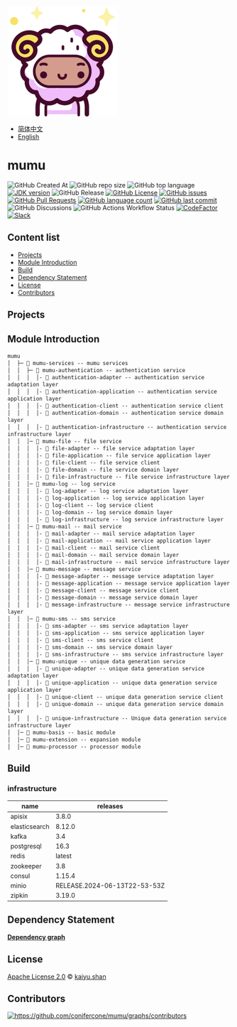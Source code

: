 ![mumu](./logo.png)

- [简体中文](README.zh_CN.md)
- [English](README.md)

# mumu

![GitHub Created At](https://img.shields.io/github/created-at/conifercone/mumu)
![GitHub repo size](https://img.shields.io/github/repo-size/conifercone/mumu)
![GitHub top language](https://img.shields.io/github/languages/top/conifercone/mumu)
[![JDK version](https://img.shields.io/badge/JDK-21+-green.svg)](https://www.oracle.com/java/technologies/javase/jdk21-archive-downloads.html)
![GitHub Release](https://img.shields.io/github/v/release/conifercone/mumu)
[![GitHub License](https://img.shields.io/github/license/conifercone/mumu)](https://github.com/conifercone/mumu)
[![GitHub issues](https://img.shields.io/github/issues/conifercone/mumu)](https://github.com/conifercone/mumu/issues)
[![GitHub Pull Requests](https://img.shields.io/github/issues-pr/conifercone/mumu)](https://github.com/conifercone/mumu/pulls)
[![GitHub language count](https://img.shields.io/github/languages/count/conifercone/mumu)](https://github.com/conifercone/mumu)
[![GitHub last commit](https://img.shields.io/github/last-commit/conifercone/mumu/develop)](https://github.com/conifercone/mumu)
![GitHub Discussions](https://img.shields.io/github/discussions/conifercone/mumu)
![GitHub Actions Workflow Status](https://img.shields.io/github/actions/workflow/status/conifercone/mumu/dependency-submission.yml)
[![CodeFactor](https://www.codefactor.io/repository/github/conifercone/mumu/badge/develop)](https://www.codefactor.io/repository/github/conifercone/mumu/overview/develop)
[![Slack](https://img.shields.io/badge/Slack-Join%20Our%20Community-green)](https://join.slack.com/t/mumu-community/shared_invite/zt-2ov97fcpj-bFJZmpXSp5YZWSU9zD7S5g)

## Content list

- [Projects](#Projects)
- [Module Introduction](#module-introduction)
- [Build](#Build)
- [Dependency Statement](#dependency-statement)
- [License](#license)
- [Contributors](#contributors)

## Projects

## Module Introduction

```text
mumu
│  ├─ 📂 mumu-services -- mumu services
│  │  ├─ 📂 mumu-authentication -- authentication service
│  │  │  │- 📂 authentication-adapter -- authentication service adaptation layer
│  │  │  │- 📂 authentication-application -- authentication service application layer
│  │  │  │- 📂 authentication-client -- authentication service client
│  │  │  │- 📂 authentication-domain -- authentication service domain layer
│  │  │  │- 📂 authentication-infrastructure -- authentication service infrastructure layer
│  │  │─ 📂 mumu-file -- file service
│  │  │  │- 📂 file-adapter -- file service adaptation layer
│  │  │  │- 📂 file-application -- file service application layer
│  │  │  │- 📂 file-client -- file service client
│  │  │  │- 📂 file-domain -- file service domain layer
│  │  │  │- 📂 file-infrastructure -- file service infrastructure layer
│  │  │─ 📂 mumu-log -- log service
│  │  │  │- 📂 log-adapter -- log service adaptation layer
│  │  │  │- 📂 log-application -- log service application layer
│  │  │  │- 📂 log-client -- log service client
│  │  │  │- 📂 log-domain -- log service domain layer
│  │  │  │- 📂 log-infrastructure -- log service infrastructure layer
│  │  │─ 📂 mumu-mail -- mail service
│  │  │  │- 📂 mail-adapter -- mail service adaptation layer
│  │  │  │- 📂 mail-application -- mail service application layer
│  │  │  │- 📂 mail-client -- mail service client
│  │  │  │- 📂 mail-domain -- mail service domain layer
│  │  │  │- 📂 mail-infrastructure -- mail service infrastructure layer
│  │  │─ 📂 mumu-message -- message service
│  │  │  │- 📂 message-adapter -- message service adaptation layer
│  │  │  │- 📂 message-application -- message service application layer
│  │  │  │- 📂 message-client -- message service client
│  │  │  │- 📂 message-domain -- message service domain layer
│  │  │  │- 📂 message-infrastructure -- message service infrastructure layer
│  │  │─ 📂 mumu-sms -- sms service
│  │  │  │- 📂 sms-adapter -- sms service adaptation layer
│  │  │  │- 📂 sms-application -- sms service application layer
│  │  │  │- 📂 sms-client -- sms service client
│  │  │  │- 📂 sms-domain -- sms service domain layer
│  │  │  │- 📂 sms-infrastructure -- sms service infrastructure layer
│  │  │─ 📂 mumu-unique -- unique data generation service
│  │  │  │- 📂 unique-adapter -- unique data generation service adaptation layer
│  │  │  │- 📂 unique-application -- unique data generation service application layer
│  │  │  │- 📂 unique-client -- unique data generation service client
│  │  │  │- 📂 unique-domain -- unique data generation service domain layer
│  │  │  │- 📂 unique-infrastructure -- Unique data generation service infrastructure layer
│  │─ 📂 mumu-basis -- basic module
│  │─ 📂 mumu-extension -- expansion module
│  │─ 📂 mumu-processor -- processor module
```

## Build

### infrastructure

| name          | releases                     |
|---------------|------------------------------|
| apisix        | 3.8.0                        |
| elasticsearch | 8.12.0                       |
| kafka         | 3.4                          |
| postgresql    | 16.3                         |
| redis         | latest                       |
| zookeeper     | 3.8                          |
| consul        | 1.15.4                       |
| minio         | RELEASE.2024-06-13T22-53-53Z |
| zipkin        | 3.19.0                       |

## Dependency Statement

[**Dependency graph**](https://github.com/conifercone/mumu/network/dependencies)

## License

[Apache License 2.0](LICENSE) © <a href="mailto:kaiyu.shan@outlook.com">kaiyu.shan</a>

## Contributors

<a href="https://github.com/conifercone/mumu/graphs/contributors">
  <img src="https://contrib.rocks/image?repo=conifercone/mumu"  alt="https://github.com/conifercone/mumu/graphs/contributors"/>
</a>
